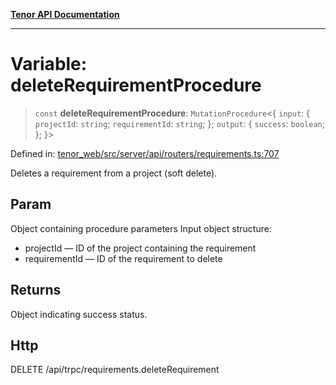 [**Tenor API Documentation**](../../README.md)

***

# Variable: deleteRequirementProcedure

> `const` **deleteRequirementProcedure**: `MutationProcedure`\<\{ `input`: \{ `projectId`: `string`; `requirementId`: `string`; \}; `output`: \{ `success`: `boolean`; \}; \}\>

Defined in: [tenor\_web/src/server/api/routers/requirements.ts:707](https://github.com/Apantli/Tenor/blob/b33873959b5093fc3e3d66ac4f230a78a6395bbd/tenor_web/src/server/api/routers/requirements.ts#L707)

Deletes a requirement from a project (soft delete).

## Param

Object containing procedure parameters
Input object structure:
- projectId — ID of the project containing the requirement
- requirementId — ID of the requirement to delete

## Returns

Object indicating success status.

## Http

DELETE /api/trpc/requirements.deleteRequirement
